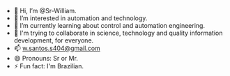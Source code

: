 - 👋 Hi, I’m @Sr-William.
- 👀 I’m interested in automation and technology.
- 🌱 I’m currently learning about control and automation engineering.
- 💞️ I'm trying to collaborate in science, technology and quality information development, for everyone.
- 📫 w.santos.s404@gmail.com
- 😄 Pronouns: Sr or Mr.
- ⚡ Fun fact: I'm Brazilian.

<!---
Sr-William/Sr-William is a ✨ special ✨ repository because its `README.md` (this file) appears on your GitHub profile.
You can click the Preview link to take a look at your changes.
--->
